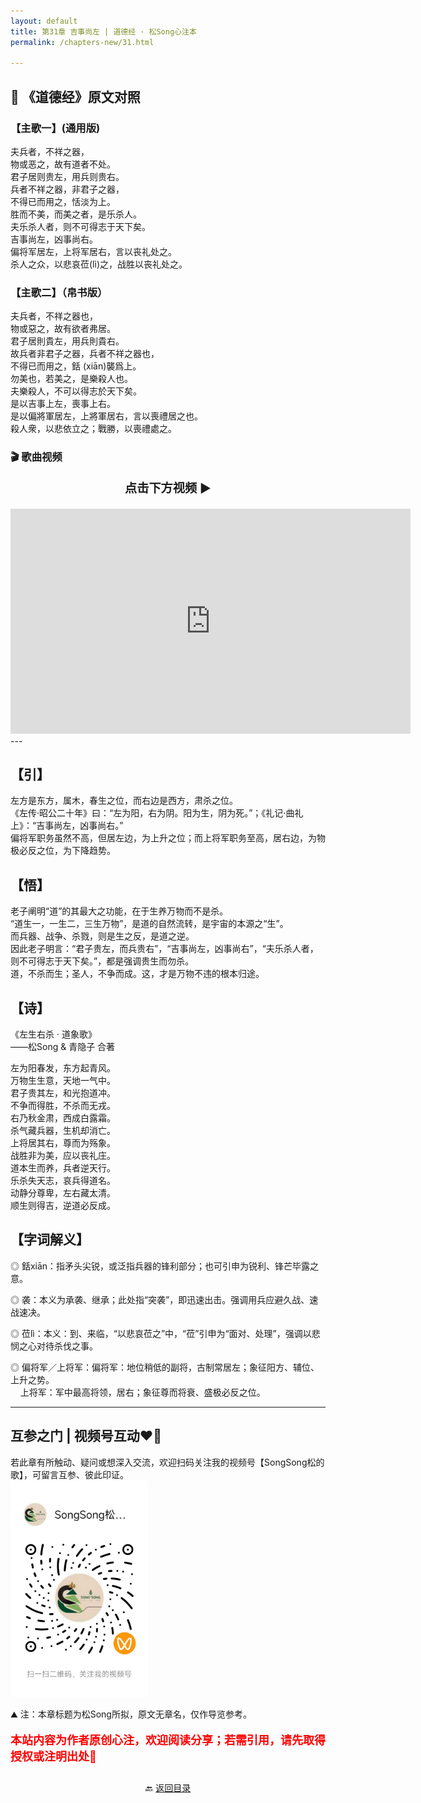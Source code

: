 ```yaml
---
layout: default
title: 第31章 吉事尚左 | 道德经 · 松Song心注本
permalink: /chapters-new/31.html

---
```


## 📜 《道德经》原文对照
### 【主歌一】(通用版) 
夫兵者，不祥之器，<br>
物或恶之，故有道者不处。<br>
君子居则贵左，用兵则贵右。<br>
兵者不祥之器，非君子之器，<br>
不得已而用之，恬淡为上。<br>
胜而不美，而美之者，是乐杀人。<br>
夫乐杀人者，则不可得志于天下矣。<br>
吉事尚左，凶事尚右。<br>
偏将军居左，上将军居右，言以丧礼处之。<br>
杀人之众，以悲哀莅(lì)之，战胜以丧礼处之。<br>

### 【主歌二】（帛书版）
夫兵者，不祥之器也，<br>
物或惡之，故有欲者弗居。<br>
君子居則貴左，用兵則貴右。<br>
故兵者非君子之器，兵者不祥之器也，<br>
不得已而用之，銛 (xiān)襲爲上。<br>
勿美也，若美之，是樂殺人也。<br>
夫樂殺人，不可以得志於天下矣。<br>
是以吉事上左，喪事上右。<br>
是以偏將軍居左，上將軍居右，言以喪禮居之也。<br>
殺人衆，以悲依立之；戰勝，以喪禮處之。<br>

### 🎬 歌曲视频
<p style="text-align:center; font-size:1.2rem; font-weight:bold;">
  点击下方视频 ▶️
</p>

<iframe
  src="https://streamable.com/e/4ffpcl"
  width="640"
  height="360"
  frameborder="0"
  allowfullscreen
  loading="lazy">
</iframe>
---

## 【引】
左方是东方，属木，春生之位，而右边是西方，肃杀之位。<br>
《左传·昭公二十年》曰：“左为阳，右为阴。阳为生，阴为死。”；《礼记·曲礼上》：“吉事尚左，凶事尚右。”<br>
偏将军职务虽然不高，但居左边，为上升之位；而上将军职务至高，居右边，为物极必反之位，为下降趋势。<br>

## 【悟】
老子阐明“道”的其最大之功能，在于生养万物而不是杀。<br>
“道生一，一生二，三生万物”，是道的自然流转，是宇宙的本源之“生”。 <br>
而兵器、战争、杀戮，则是生之反，是道之逆。<br>
因此老子明言：“君子贵左，而兵贵右”，“吉事尚左，凶事尚右”，“夫乐杀人者，则不可得志于天下矣。”，都是强调贵生而勿杀。<br>
道，不杀而生；圣人，不争而成。这，才是万物不违的根本归途。<br>

## 【诗】
《左生右杀 · 道象歌》<br>
       ——松Song & 青隐子 合著<br>
       
左为阳春发，东方起青风。<br>
万物生生意，天地一气中。<br>
君子贵其左，和光抱道冲。<br>
不争而得胜，不杀而无戎。<br>
右乃秋金肃，西成白露霜。<br>
杀气藏兵器，生机却消亡。<br>
上将居其右，尊而为殇象。<br>
战胜非为美，应以丧礼庄。<br>
道本生而养，兵者逆天行。<br>
乐杀失天志，哀兵得道名。<br>
动静分尊卑，左右藏太清。<br>
顺生则得吉，逆道必反成。<br>

## 【字词解义】

◎ 銛xiān：指矛头尖锐，或泛指兵器的锋利部分；也可引申为锐利、锋芒毕露之意。<br>

◎ 袭：本义为承袭、继承；此处指“突袭”，即迅速出击。强调用兵应避久战、速战速决。<br>

◎ 莅lì：本义：到、来临，“以悲哀莅之”中，“莅”引申为“面对、处理”，强调以悲悯之心对待杀伐之事。<br>

◎ 偏将军／上将军：偏将军：地位稍低的副将，古制常居左；象征阳方、辅位、上升之势。<br>
&nbsp;&nbsp;&nbsp;&nbsp;上将军：军中最高将领，居右；象征尊而将衰、盛极必反之位。<br>

---
##  互参之门 | 视频号互动❤️🤝

若此章有所触动、疑问或想深入交流，欢迎扫码关注我的视频号【SongSong松的歌】，可留言互参、彼此印证。<br>
<img src="../img/qrcode_songsong.jpg" alt="扫码进入视频号" width="220">

⛰️ 注：本章标题为松Song所拟，原文无章名，仅作导览参考。<br>
<p style="color:red; font-size:18px; font-weight:bold;">
本站内容为作者原创心注，欢迎阅读分享；若需引用，请先取得授权或注明出处🙏
</p>

<p style="text-align:center; margin-top:2em;">
  🔙 <a href="{{ '/' | relative_url }}#catalog">返回目录</a>
</p>

